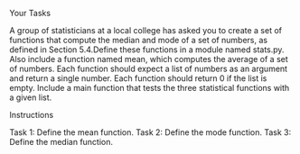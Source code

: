 Your Tasks

A group of statisticians at a local college has asked you to create a set of functions that compute the median and mode of a set of numbers, as defined in Section 5.4.Define these functions in a module named stats.py. Also include a function named mean, which computes the average of a set of numbers. Each function should expect a list of numbers as an argument and return a single number. Each function should return 0 if the list is empty. Include a main function that tests the three statistical functions with a given list.

Instructions

Task 1: Define the mean function. Task 2: Define the mode function. Task 3: Define the median function.
